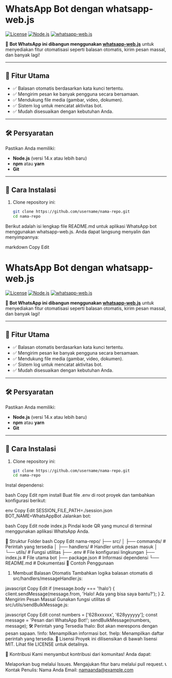 # WhatsApp Bot dengan whatsapp-web.js

[![License](https://img.shields.io/badge/license-MIT-green.svg)](LICENSE)
[![Node.js](https://img.shields.io/badge/node-%3E%3D14.x-brightgreen)](https://nodejs.org/)
[![whatsapp-web.js](https://img.shields.io/badge/whatsapp--web.js-v1.18.5-blue)](https://github.com/pedroslopez/whatsapp-web.js)

🚀 **Bot WhatsApp ini dibangun menggunakan [whatsapp-web.js](https://github.com/pedroslopez/whatsapp-web.js)** untuk menyediakan fitur otomatisasi seperti balasan otomatis, kirim pesan massal, dan banyak lagi!

---

## 🌟 **Fitur Utama**
- ✅ Balasan otomatis berdasarkan kata kunci tertentu.
- ✅ Mengirim pesan ke banyak pengguna secara bersamaan.
- ✅ Mendukung file media (gambar, video, dokumen).
- ✅ Sistem log untuk mencatat aktivitas bot.
- ✅ Mudah disesuaikan dengan kebutuhan Anda.

---

## 🛠️ **Persyaratan**
Pastikan Anda memiliki:
- **Node.js** (versi 14.x atau lebih baru)
- **npm** atau **yarn**
- **Git**

---

## 🚀 **Cara Instalasi**

1. Clone repository ini:
   ```bash
   git clone https://github.com/username/nama-repo.git
   cd nama-repo

Berikut adalah isi lengkap file README.md untuk aplikasi WhatsApp bot menggunakan whatsapp-web.js. Anda dapat langsung menyalin dan menyimpannya:

markdown
Copy
Edit
# WhatsApp Bot dengan whatsapp-web.js

[![License](https://img.shields.io/badge/license-MIT-green.svg)](LICENSE)
[![Node.js](https://img.shields.io/badge/node-%3E%3D14.x-brightgreen)](https://nodejs.org/)
[![whatsapp-web.js](https://img.shields.io/badge/whatsapp--web.js-v1.18.5-blue)](https://github.com/pedroslopez/whatsapp-web.js)

🚀 **Bot WhatsApp ini dibangun menggunakan [whatsapp-web.js](https://github.com/pedroslopez/whatsapp-web.js)** untuk menyediakan fitur otomatisasi seperti balasan otomatis, kirim pesan massal, dan banyak lagi!

---

## 🌟 **Fitur Utama**
- ✅ Balasan otomatis berdasarkan kata kunci tertentu.
- ✅ Mengirim pesan ke banyak pengguna secara bersamaan.
- ✅ Mendukung file media (gambar, video, dokumen).
- ✅ Sistem log untuk mencatat aktivitas bot.
- ✅ Mudah disesuaikan dengan kebutuhan Anda.

---

## 🛠️ **Persyaratan**
Pastikan Anda memiliki:
- **Node.js** (versi 14.x atau lebih baru)
- **npm** atau **yarn**
- **Git**

---

## 🚀 **Cara Instalasi**

1. Clone repository ini:
   ```bash
   git clone https://github.com/username/nama-repo.git
   cd nama-repo

Instal dependensi:

bash
Copy
Edit
npm install
Buat file .env di root proyek dan tambahkan konfigurasi berikut:

env
Copy
Edit
SESSION_FILE_PATH=./session.json
BOT_NAME=WhatsAppBot
Jalankan bot:

bash
Copy
Edit
node index.js
Pindai kode QR yang muncul di terminal menggunakan aplikasi WhatsApp Anda.

📂 Struktur Folder
bash
Copy
Edit
nama-repo/
├── src/
│   ├── commands/         # Perintah yang tersedia
│   ├── handlers/         # Handler untuk pesan masuk
│   └── utils/            # Fungsi utilitas
├── .env                  # File konfigurasi lingkungan
├── index.js              # File utama bot
├── package.json          # Informasi dependensi
└── README.md             # Dokumentasi
🤖 Contoh Penggunaan
1. Membuat Balasan Otomatis
Tambahkan logika balasan otomatis di src/handlers/messageHandler.js:

javascript
Copy
Edit
if (message.body === '!halo') {
    client.sendMessage(message.from, 'Halo! Ada yang bisa saya bantu?');
}
2. Mengirim Pesan Massal
Gunakan fungsi utilitas di src/utils/sendBulkMessage.js:

javascript
Copy
Edit
const numbers = ['628xxxxxx', '628yyyyyy'];
const message = 'Pesan dari WhatsApp Bot!';
sendBulkMessage(numbers, message);
🛠️ Perintah yang Tersedia
!halo: Bot akan merespons dengan pesan sapaan.
!info: Menampilkan informasi bot.
!help: Menampilkan daftar perintah yang tersedia.
📜 Lisensi
Proyek ini dilisensikan di bawah lisensi MIT. Lihat file LICENSE untuk detailnya.

💬 Kontribusi
Kami menyambut kontribusi dari komunitas! Anda dapat:

Melaporkan bug melalui Issues.
Mengajukan fitur baru melalui pull request.
📞 Kontak
Penulis: Nama Anda
Email: namaanda@example.com
